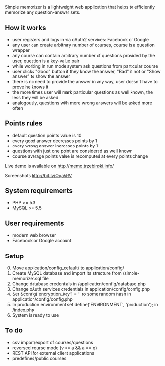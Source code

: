 Simple memorizer is a lightweight web application that helps to efficiently memorize any question-answer sets.

## How it works

- user registers and logs in via oAuth2 services: Facebook or Google
- any user can create arbitrary number of courses, course is a question wrapper
- any course can contain arbitrary number of questions provided by the user, question is a key-value pair
- while working in run mode system ask questions from particular course
- user clicks "Good" button if they know the answer, "Bad" if not or "Show answer" to show the answer
- there is no need to provide the answer in any way, user doesn't have to prove he knows it
- the more times user will mark particular questions as well known, the less they will be asked
- analogously, questions with more wrong answers will be asked more often

## Points rules

- default question points value is 10
- every good answer decreases points by 1
- every wrong answer increases points by 1
- questions with just one point are considered as well known
- course average points value is recomputed at every points change

Live demo is available on http://memo.trzebinski.info/

Screenshots http://bit.ly/OqaVRV

## System requirements

- PHP >= 5.3
- MySQL >= 5.5

## User requirements

- modern web browser
- Facebook or Google account

## Setup

0. Move application/config_default/ to application/config/
1. Create MySQL database and import its structure from /simple-memorizer.sql file
2. Change database credentials in /application/config/database.php
3. Change oAuth services credentials in application/config/config.php
4. Set $config['encryption_key'] = '' to some random hash in application/config/config.php
5. In production environment set define('ENVIRONMENT', 'production'); in /index.php
6. System is ready to use

## To do

- csv import/export of courses/questions
- reversed course mode (v == a && a == q)
- REST API for external client applications
- predefined/public courses